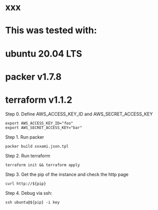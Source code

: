 # xxx
# This was tested with:
# ubuntu 20.04 LTS
# packer v1.7.8
# terraform v1.1.2


Step 0.
Define AWS_ACCESS_KEY_ID and AWS_SECRET_ACCESS_KEY

```
export AWS_ACCESS_KEY_ID="foo"
export AWS_SECRET_ACCESS_KEY="bar"
```

Step 1.
Run packer
```
packer build xxxami.json.tpl
```

Step 2.
Run terraform
```
terraform init && terraform apply
```

Step 3.
Get the pip of the instance and check the http page
```
curl http://${pip}
```

Step 4.
Debug via ssh:
```
ssh ubuntu@${pip} -i key
```
